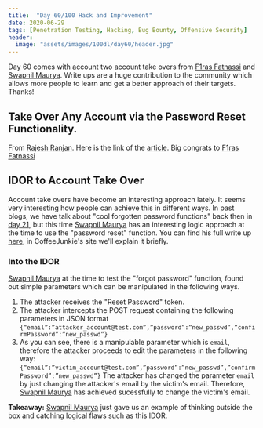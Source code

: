 ```yaml
---
title:  "Day 60/100 Hack and Improvement"
date: 2020-06-29
tags: [Penetration Testing, Hacking, Bug Bounty, Offensive Security]
header: 
  image: "assets/images/100dl/day60/header.jpg"
---
```


Day 60 comes with account two account take overs from [F1ras Fatnassi](https://twitter.com/Fatnass1F1ras) and [Swapnil Maurya](https://twitter.com/swapmaurya20). Write ups are a huge contribution to the community which allows more people to learn and get a better approach of their targets. Thanks! 

## Take Over Any Account via the Password Reset Functionality.

From [Rajesh Ranjan](https://twitter.com/eh_rajesh). Here is the link of the [article](https://medium.com/@fatnassifiras45/how-i-was-able-to-take-over-any-account-via-the-password-reset-functionality-ef1659f8b481). Big congrats to [F1ras Fatnassi](https://twitter.com/Fatnass1F1ras)

## IDOR to Account Take Over

Account take overs have become an interesting approach lately. It seems very interesting how people can achieve this in different ways. In past blogs, we have talk about "cool forgotten password functions" back then in [day 21](https://coffeejunkie.me/day21/), but this time [Swapnil Maurya](https://twitter.com/swapmaurya20) has an interesting logic approach at the time to use the "password reset" function. You can find his full write up [here](https://medium.com/@swapmaurya20/a-simple-idor-to-account-takeover-88b8a1d2ec24), in CoffeeJunkie's site we'll explain it briefly. 

### Into the IDOR 

[Swapnil Maurya](https://twitter.com/swapmaurya20) at the time to test the "forgot password" function, found out  simple parameters which can be manipulated in the following ways. 

1. The attacker receives the "Reset Password" token. 
2. The attacker intercepts the POST request containing the following parameters in JSON format
        ```
        {“email”:”attacker_account@test.com”,”password”:”new_passwd”,”confirmPassword”:”new_passwd”}
        ```
3. As you can see, there is a manipulable parameter which is ```email```, therefore the attacker proceeds to edit the parameters in the following way: 
        ```
        {“email”:”victim_account@test.com”,”password”:”new_passwd”,”confirmPassword”:”new_passwd”}
        ```
The attacker has changed the parameter ```email``` by just changing the attacker's email by the victim's email. Therefore, [Swapnil Maurya](https://twitter.com/swapmaurya20) has achieved sucessfully to change the victim's email. 

**Takeaway:** [Swapnil Maurya](https://twitter.com/swapmaurya20) just gave us an example of thinking outside the box and catching logical flaws such as this IDOR. 